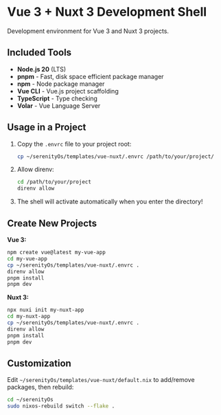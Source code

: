 # Vue 3 + Nuxt 3 Development Shell

Development environment for Vue 3 and Nuxt 3 projects.

## Included Tools

- **Node.js 20** (LTS)
- **pnpm** - Fast, disk space efficient package manager
- **npm** - Node package manager
- **Vue CLI** - Vue.js project scaffolding
- **TypeScript** - Type checking
- **Volar** - Vue Language Server

## Usage in a Project

1. Copy the `.envrc` file to your project root:
   ```bash
   cp ~/serenityOs/templates/vue-nuxt/.envrc /path/to/your/project/
   ```

2. Allow direnv:
   ```bash
   cd /path/to/your/project
   direnv allow
   ```

3. The shell will activate automatically when you enter the directory!

## Create New Projects

**Vue 3:**
```bash
npm create vue@latest my-vue-app
cd my-vue-app
cp ~/serenityOs/templates/vue-nuxt/.envrc .
direnv allow
pnpm install
pnpm dev
```

**Nuxt 3:**
```bash
npx nuxi init my-nuxt-app
cd my-nuxt-app
cp ~/serenityOs/templates/vue-nuxt/.envrc .
direnv allow
pnpm install
pnpm dev
```

## Customization

Edit `~/serenityOs/templates/vue-nuxt/default.nix` to add/remove packages, then rebuild:
```bash
cd ~/serenityOs
sudo nixos-rebuild switch --flake .
```
